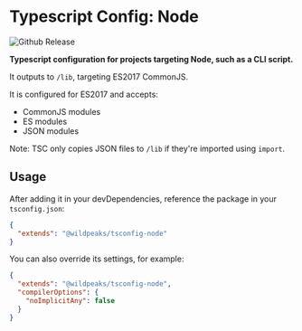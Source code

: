 # Typescript Config: Node

![Github Release](https://img.shields.io/github/v/release/wildpeaks/packages-typescript-config.svg?label=Release&logo=github&logoColor=eceff4&colorA=4c566a&colorB=11abfb)

**Typescript configuration for projects targeting Node, such as a CLI script.**


It outputs to `/lib`, targeting ES2017 CommonJS.

It is configured for ES2017 and accepts:
 - CommonJS modules
 - ES modules
 - JSON modules

Note: TSC only copies JSON files to `/lib` if they're imported using `import`.


## Usage

After adding it in your devDependencies, reference the package in your `tsconfig.json`:
````json
{
  "extends": "@wildpeaks/tsconfig-node"
}
````

You can also override its settings, for example:
````json
{
  "extends": "@wildpeaks/tsconfig-node",
  "compilerOptions": {
    "noImplicitAny": false
  }
}
````
